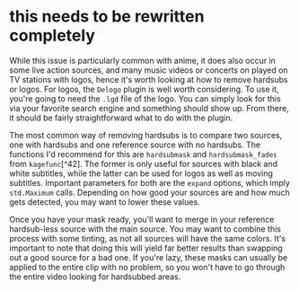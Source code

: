 # this needs to be rewritten completely

While this issue is particularly common with anime, it does also occur
in some live action sources, and many music videos or concerts on played
on TV stations with logos, hence it's worth looking at how to remove
hardsubs or logos. For logos, the `Delogo` plugin is well worth
considering. To use it, you're going to need the `.lgd` file of the
logo. You can simply look for this via your favorite search engine and
something should show up. From there, it should be fairly
straightforward what to do with the plugin.

The most common way of removing hardsubs is to compare two sources, one
with hardsubs and one reference source with no hardsubs. The functions
I'd recommend for this are `hardsubmask` and `hardsubmask_fades` from
`kagefunc`[^42]. The former is only useful for sources with black and
white subtitles, while the latter can be used for logos as well as
moving subtitles. Important parameters for both are the `expand`
options, which imply `std.Maximum` calls. Depending on how good your
sources are and how much gets detected, you may want to lower these
values.

Once you have your mask ready, you'll want to merge in your reference
hardsub-less source with the main source. You may want to combine this
process with some tinting, as not all sources will have the same colors.
It's important to note that doing this will yield far better results
than swapping out a good source for a bad one. If you're lazy, these
masks can usually be applied to the entire clip with no problem, so you
won't have to go through the entire video looking for hardsubbed areas.
